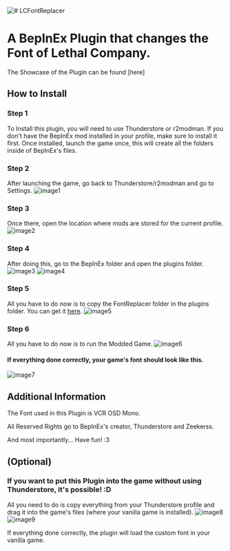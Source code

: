 ![# LCFontReplacer](https://i.imgur.com/Vy9XTzw.png)
# A BepInEx Plugin that changes the Font of Lethal Company.

The Showcase of the Plugin can be found [here]

## How to Install

### Step 1
To Install this plugin, you will need to use Thunderstore or r2modman.
If you don't have the BepInEx mod installed in your profile, make sure to install it first.
Once installed, launch the game once, this will create all the folders inside of BepInEx's files.

### Step 2
After launching the game, go back to Thunderstore/r2modman and go to Settings.
![image1](https://i.imgur.com/MVhJa3i.png)

### Step 3
Once there, open the location where mods are stored for the current profile.
![image2](https://i.imgur.com/uCe7tw7.png)

### Step 4
After doing this, go to the BepInEx folder and open the plugins folder.
![image3](https://i.imgur.com/IJfWmHW.png)
![image4](https://i.imgur.com/1uKyYHU.png)

### Step 5
All you have to do now is to copy the FontReplacer folder in the plugins folder. You can get it [here](https://github.com/AsteroidNote/LCFontReplacer/releases/tag/v1.0.0).
![image5](https://i.imgur.com/QD0infh.png)

### Step 6
All you have to do now is to run the Modded Game.
![image6](https://i.imgur.com/Ozn3DY0.png)

#### If everything done correctly, your game's font should look like this.
![image7](https://i.imgur.com/EmkhCCr.png)

## Additional Information
The Font used in this Plugin is VCR OSD Mono.

All Reserved Rights go to BepInEx's creator, Thunderstore and Zeekerss.

And most importantly... Have fun! :3

## (Optional)

### If you want to put this Plugin into the game without using Thunderstore, it's possible! :D
All you need to do is copy everything from your Thunderstore profile and drag it into the game's files (where your vanilla game is installed).
![image8](https://i.imgur.com/VRD4giL.png)
![image9](https://i.imgur.com/4e4WjTG.png)

If everything done correctly, the plugin will load the custom font in your vanilla game.

